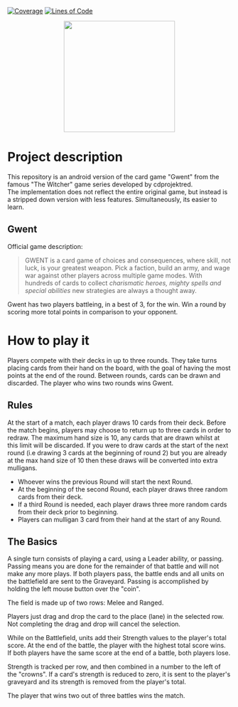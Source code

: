 [![Coverage](https://sonarcloud.io/api/project_badges/measure?project=SE2-Gwent-SS23_Gwent&metric=coverage)](https://sonarcloud.io/summary/new_code?id=SE2-Gwent-SS23_Gwent)
[![Lines of Code](https://sonarcloud.io/api/project_badges/measure?project=SE2-Gwent-SS23_Gwent&metric=ncloc)](https://sonarcloud.io/summary/new_code?id=SE2-Gwent-SS23_Gwent)

<a href="https://moritzmusel.itch.io/gwent-ss23"><img src="https://cdn.vox-cdn.com/thumbor/UY9qkeeHR4j2OSxBma-pqd2VvgU=/0x0:1024x659/1200x800/filters:focal(431x249:593x411)/cdn.vox-cdn.com/uploads/chorus_image/image/49801529/gwentcardgame.0.jpg" width="250" style="display: block;margin-left: auto;margin-right: auto;"/></a>

# Project description
This repository is an android version of the card game "Gwent" from the famous "The Witcher" game series developed by cdprojektred.  
The implementation does not reflect the entire original game, but instead is a stripped down version with less features. Simultaneously, its easier to learn.

## Gwent  
Official game description:
 > GWENT is a card game of choices and consequences, where skill, not luck, is your greatest weapon. Pick a faction, build an army, and wage war against other players across multiple game modes. With hundreds of cards to collect _charismatic heroes, mighty spells and special abilities_ new strategies are always a thought away.
 
Gwent has two players battleing, in a best of 3, for the win. Win a round by scoring more total points in comparison to your opponent.

# How to play it

Players compete with their decks in up to three rounds. They take turns placing cards from their hand on the board, with the goal of having the most points at the end of the round. Between rounds, cards can be drawn and discarded. The player who wins two rounds wins Gwent.

## Rules
At the start of a match, each player draws 10 cards from their deck. Before the match begins, players may choose to return up to three cards in order to redraw. 
The maximum hand size is 10, any cards that are drawn whilst at this limit will be discarded. If you were to draw cards at the start of the next round (i.e drawing 3 cards at the beginning of round 2) but you are already at the max hand size of 10 then these draws will be converted into extra mulligans.
- Whoever wins the previous Round will start the next Round.
- At the beginning of the second Round, each player draws three random cards from their deck.
- If a third Round is needed, each player draws three more random cards from their deck prior to beginning.
- Players can mulligan 3 card from their hand at the start of any Round.

## The Basics
A single turn consists of playing a card, using a Leader ability, or passing. 
Passing means you are done for the remainder of that battle and will not make any more plays. 
If both players pass, the battle ends and all units on the battlefield are sent to the Graveyard.
Passing is accomplished by holding the left mouse button over the "coin".

The field is made up of two rows: Melee and Ranged.

Players just drag and drop the card to the place (lane) in the selected row. Not completing the drag and drop will cancel the selection.

While on the Battlefield, units add their Strength values to the player's total score. At the end of the battle, the player with the highest total score wins. If both players have the same score at the end of a battle, both players lose.

Strength is tracked per row, and then combined in a number to the left of the "crowns".
If a card's strength is reduced to zero, it is sent to the player's graveyard and its strength is removed from the player's total.

The player that wins two out of three battles wins the match.
